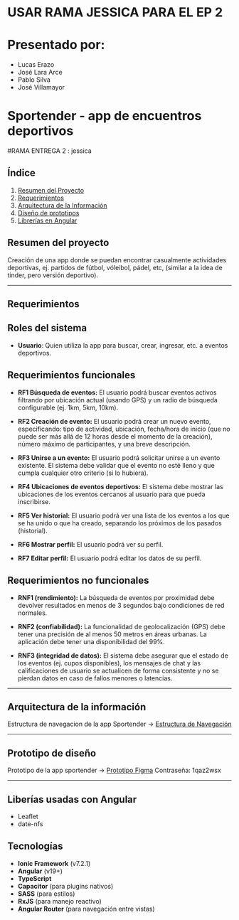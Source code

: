 # USAR RAMA JESSICA PARA EL EP 2
# Presentado por:
- Lucas Erazo
- José Lara Arce
- Pablo Silva
- José Villamayor
# Sportender - app de encuentros deportivos
#RAMA ENTREGA 2 : jessica
##  Índice
1. [Resumen del Proyecto](#resumen-del-proyecto)
2. [Requerimientos](#requerimientos)
3. [Arquitectura de la Información](#arquitectura-de-la-información)
3. [Diseño de prototipos](#prototipo-de-diseño)
4. [Librerías en Angular](#liberías-usadas-con-angular)

## Resumen del proyecto
  Creación de una app donde se puedan encontrar casualmente actividades deportivas, ej. partidos de fútbol, vóleibol, pádel, etc, (similar a la idea de tinder, pero versión deportivo).
  
---
## Requerimientos

## Roles del sistema
- **Usuario**: Quien utiliza la app para buscar, crear, ingresar, etc. a eventos deportivos.

## Requerimientos funcionales
  
  - **RF1  Búsqueda de eventos:**
    El usuario podrá  buscar eventos activos filtrando por ubicación actual (usando GPS) y un radio de búsqueda configurable (ej. 1km, 5km, 10km).
  
  - **RF2  Creación de evento:**
    El usuario podrá crear un nuevo evento, especificando: tipo de actividad, ubicación, fecha/hora de inicio (que no puede ser más allá de 12 horas desde el momento de la creación), número máximo de participantes, y una breve descripción.
    
  - **RF3 Unirse a un evento:**
    El usuario podrá solicitar unirse a un evento existente. El sistema debe validar que el evento no esté lleno y que cumpla cualquier otro criterio (si lo hubiera).
    
  - **RF4 Ubicaciones de eventos deportivos:**
    El sistema debe mostrar las ubicaciones de los eventos cercanos al usuario para que pueda inscribirse.
    
  - **RF5 Ver historial:**
    El usuario podrá ver una lista de los eventos a los que se ha unido o que ha creado, separando los próximos de los pasados (historial).
    
  - **RF6  Mostrar perfil:**
    El usuario podrá ver su perfil.
    
  - **RF7  Editar perfil:**
    El usuario podrá editar los datos de su perfil.


## Requerimientos no funcionales

- **RNF1 (rendimiento):**
  La búsqueda de eventos por proximidad debe devolver resultados en menos de 3 segundos bajo condiciones de red normales.
  
- **RNF2 (confiabilidad):**
  La funcionalidad de geolocalización (GPS) debe tener una precisión de al menos 50 metros en áreas urbanas. La aplicación debe tener una disponibilidad del 99%.
  
- **RNF3 (integridad de datos):**
  El sistema debe asegurar que el estado de los eventos (ej. cupos disponibles), los mensajes de chat y las calificaciones de usuario se actualicen de forma consistente y no se pierdan datos en caso de fallos menores o latencias.
  
---
## Arquitectura de la información 

Estructura de navegacion de la app Sportender -> [Estructura de Navegación](https://lucid.app/lucidchart/5008d571-666a-45e5-95bd-7b9cf3a08ced/edit?viewport_loc=-121%2C-666%2C2992%2C1401%2C0_0&invitationId=inv_a50a9807-806f-4a4e-aceb-a0c5dc4ed0c6)

---

## Prototipo de diseño 
Prototipo de la app sportender -> [Prototipo Figma](https://www.figma.com/design/rgKF6bER848KhmkPPDWvob/SPORTENDER?node-id=0-1&t=MGmwIi1nXBRG8aPb-1)
Contraseña: 1qaz2wsx

---
## Liberías usadas con Angular
- Leaflet
- date-nfs

## Tecnologías
- **Ionic Framework** (v7.2.1)
- **Angular** (v19+)
- **TypeScript**
- **Capacitor** (para plugins nativos)
- **SASS** (para estilos)
- **RxJS** (para manejo reactivo)
- **Angular Router** (para navegación entre vistas)
